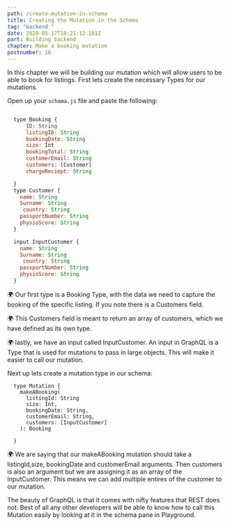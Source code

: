 ```yaml
---
path: /create-mutation-in-schema
title: Creating the Mutation in the Schema
tag: "backend "
date: 2020-05-17T18:21:12.181Z
part: Building backend
chapter: Make a booking mutation
postnumber: 16
---
```


In this chapter we will be building our mutation which will allow users to be able to book for listings. First lets create the necessary Types for our mutations.

Open up your `schema.js` file and paste the following:

```javascript

  type Booking {
      ID: String
      listingID: String
      bookingDate: String
      size: Int
      bookingTotal: String
      customerEmail: String
      customers: [Customer]
      chargeReciept: String

  }
  type Customer {
    name: String
    Surname: String
     country: String
    passportNumber: String
    physioScore: String
  }

  input InputCustomer {
    name: String
    Surname: String
     country: String
    passportNumber: String
    physioScore: String
  }


```

🌍 Our first type is a Booking Type, with the data we need to capture the booking of the specific listing. If you note there is a Customers field.

🌍 This Customers field is meant to return an array of customers, which we have defined as its own type.

🌍 lastly, we have an input called InputCustomer. An input in GraphQL is a Type that is used for mutations to pass in large objects. This will make it easier to call our mutation.

Next up lets create a mutation type in our schema:

```
  type Mutation {
    makeABooking(
      listingId: String
      size: Int,
      bookingDate: String,
      customerEmail: String,
      customers: [InputCustomer]
    ): Booking

  }

```

🌍 We are saying that our makeABooking mutation should take a listingId,size, bookingDate and customerEmail arguments. Then customers is also an argument but we are assigning it as an array of the InputCustomer. This means we can add multiple entires of the customer to our mutation.

The beauty of GraphQL is that it comes with nifty features that REST does not. Best of all any other developers will be able to know how to call this Mutation easily by looking at it in the schema pane in Playground.
